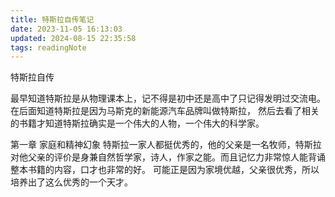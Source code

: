 ```yaml
---
title: 特斯拉自传笔记
date: 2023-11-05 16:13:03
updated: 2024-08-15 22:35:58
tags: readingNote
---
```

特斯拉自传


最早知道特斯拉是从物理课本上，记不得是初中还是高中了只记得发明过交流电。在后面知道特斯拉是因为马斯克的新能源汽车品牌叫做特斯拉，
然后去看了相关的书籍才知道特斯拉确实是一个伟大的人物，一个伟大的科学家。

第一章  家庭和精神幻象
特斯拉一家人都挺优秀的，他的父亲是一名牧师，特斯拉对他父亲的评价是身兼自然哲学家，诗人，作家之能。而且记忆力非常惊人能背诵整本书籍的内容，口才也非常的好。
可能正是因为家境优越，父亲很优秀，所以培养出了这么优秀的一个天才。
